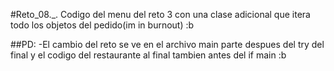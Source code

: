#Reto_08._.
Codigo del menu del reto 3 con una clase adicional que itera todo los objetos del pedido(im in burnout) :b

##PD:
-El cambio del reto se ve en el archivo main parte despues del try del final y el codigo del restaurante al final tambien antes del if main :b

